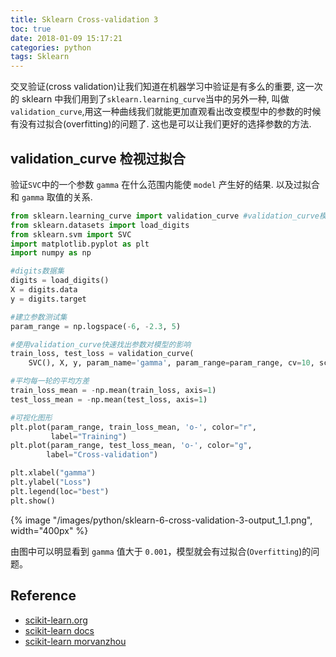 ```yaml
---
title: Sklearn Cross-validation 3
toc: true
date: 2018-01-09 15:17:21
categories: python
tags: Sklearn
---
```


交叉验证(cross validation)让我们知道在机器学习中验证是有多么的重要, 这一次的 sklearn 中我们用到了`sklearn.learning_curve`当中的另外一种, 叫做`validation_curve`,用这一种曲线我们就能更加直观看出改变模型中的参数的时候有没有过拟合(overfitting)的问题了. 这也是可以让我们更好的选择参数的方法.

<!-- more -->

## validation_curve 检视过拟合

验证`SVC`中的一个参数 `gamma` 在什么范围内能使 `model` 产生好的结果. 以及过拟合和 `gamma` 取值的关系.

```python
from sklearn.learning_curve import validation_curve #validation_curve模块
from sklearn.datasets import load_digits 
from sklearn.svm import SVC 
import matplotlib.pyplot as plt 
import numpy as np

#digits数据集
digits = load_digits()
X = digits.data
y = digits.target

#建立参数测试集
param_range = np.logspace(-6, -2.3, 5)

#使用validation_curve快速找出参数对模型的影响
train_loss, test_loss = validation_curve(
    SVC(), X, y, param_name='gamma', param_range=param_range, cv=10, scoring='mean_squared_error')

#平均每一轮的平均方差
train_loss_mean = -np.mean(train_loss, axis=1)
test_loss_mean = -np.mean(test_loss, axis=1)

#可视化图形
plt.plot(param_range, train_loss_mean, 'o-', color="r",
         label="Training")
plt.plot(param_range, test_loss_mean, 'o-', color="g",
        label="Cross-validation")

plt.xlabel("gamma")
plt.ylabel("Loss")
plt.legend(loc="best")
plt.show()
```

<div class="limg1">
{% image "/images/python/sklearn-6-cross-validation-3-output_1_1.png", width="400px" %}
</div>

由图中可以明显看到 `gamma` 值大于 `0.001`，模型就会有过拟合(`Overfitting`)的问题。

## Reference

- [scikit-learn.org][1]
- [scikit-learn docs][2]
- [scikit-learn morvanzhou][3]

[1]: http://scikit-learn.org/
[2]: http://scikit-learn.org/stable/tutorial/basic/tutorial.html
[3]: https://morvanzhou.github.io

[img1]: /images/python/sklearn-6-cross-validation-3-output_1_1.png
